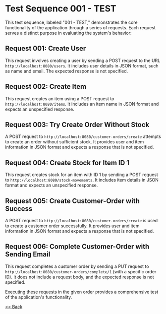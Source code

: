 # Test Sequence 001 - TEST

This test sequence, labeled "001 - TEST," demonstrates the core functionality of the application through a series of requests. Each request serves a distinct purpose in evaluating the system's behavior:

## Request 001: Create User
This request involves creating a user by sending a POST request to the URL `http://localhost:8080/users`. It includes user details in JSON format, such as name and email. The expected response is not specified.

## Request 002: Create Item
This request creates an item using a POST request to `http://localhost:8080/items`. It includes an item name in JSON format and expects an unspecified response.

## Request 003: Try Create Order Without Stock
A POST request to `http://localhost:8080/customer-orders/create` attempts to create an order without sufficient stock. It provides user and item information in JSON format and expects a response that is not specified.

## Request 004: Create Stock for Item ID 1
This request creates stock for an item with ID 1 by sending a POST request to `http://localhost:8080/stock-movements`. It includes item details in JSON format and expects an unspecified response.

## Request 005: Create Customer-Order with Success
A POST request to `http://localhost:8080/customer-orders/create` is used to create a customer order successfully. It provides user and item information in JSON format and expects a response that is not specified.

## Request 006: Complete Customer-Order with Sending Email
This request completes a customer order by sending a PUT request to `http://localhost:8080/customer-orders/complete/1` (with a specific order ID). It does not include a request body, and the expected response is not specified.

Executing these requests in the given order provides a comprehensive test of the application's functionality.


[<< Back](../postman-calls.md)